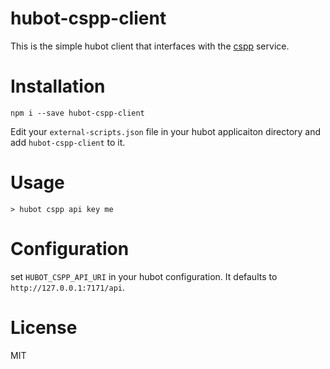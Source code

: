 # hubot-cspp-client

This is the simple hubot client that interfaces with the [cspp](https://github.com/stahnma/mandatoryFun/tree/main/cspp) service. 

# Installation

    npm i --save hubot-cspp-client


Edit your `external-scripts.json` file in your hubot applicaiton directory and add `hubot-cspp-client` to it.


# Usage

    > hubot cspp api key me


# Configuration
set `HUBOT_CSPP_API_URI` in your hubot configuration. It defaults to `http://127.0.0.1:7171/api`.


# License
MIT
